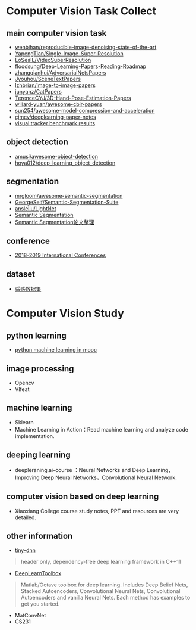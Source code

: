 
# Computer Vision Task Collect

## main computer vision task

- [wenbihan/reproducible-image-denoising-state-of-the-art](https://github.com/wenbihan/reproducible-image-denoising-state-of-the-art)
- [YapengTian/Single-Image-Super-Resolution](https://github.com/YapengTian/Single-Image-Super-Resolution)
- [LoSealL/VideoSuperResolution](https://github.com/LoSealL/VideoSuperResolution)
- [floodsung/Deep-Learning-Papers-Reading-Roadmap](https://github.com/floodsung/Deep-Learning-Papers-Reading-Roadmap)
- [zhangqianhui/AdversarialNetsPapers](https://github.com/zhangqianhui/AdversarialNetsPapers)
- [Jyouhou/SceneTextPapers](https://github.com/Jyouhou/SceneTextPapers)
- [ lzhbrian/image-to-image-papers](https://github.com/lzhbrian/image-to-image-papers)
- [junyanz/CatPapers](https://github.com/junyanz/CatPapers)
- [TerenceCYJ/3D-Hand-Pose-Estimation-Papers](https://github.com/TerenceCYJ/3D-Hand-Pose-Estimation-Papers)
- [willard-yuan/awesome-cbir-papers](https://github.com/willard-yuan/awesome-cbir-papers)
- [ sun254/awesome-model-compression-and-acceleration](https://github.com/sun254/awesome-model-compression-and-acceleration)
- [cjmcv/deeplearning-paper-notes](https://github.com/cjmcv/deeplearning-paper-notes)
- [visual tracker benchmark results](https://github.com/foolwood/benchmark_results)


## object detection

- [amusi/awesome-object-detection](https://github.com/amusi/awesome-object-detection)
- [hoya012/deep_learning_object_detection](https://github.com/hoya012/deep_learning_object_detection)

## segmentation 

- [mrgloom/awesome-semantic-segmentation](https://github.com/mrgloom/awesome-semantic-segmentation)
- [GeorgeSeif/Semantic-Segmentation-Suite](https://github.com/GeorgeSeif/Semantic-Segmentation-Suite)
- [ansleliu/LightNet](https://github.com/ansleliu/LightNet)
- [Semantic Segmentation](https://www.aiuai.cn/aifarm62.html)
- [Semantic Segmentation论文整理](https://zhangbin0917.github.io/2018/09/18/Semantic-Segmentation/)

## conference

- [2018-2019 International Conferences](https://github.com/JackieTseng/conference_call_for_paper)

## dataset

- [遥感数据集](https://zhangbin0917.github.io/2018/06/12/%E9%81%A5%E6%84%9F%E6%95%B0%E6%8D%AE%E9%9B%86/)

# Computer Vision Study 

## python learning

- [python machine learning in mooc](http://www.icourse163.org/course/BIT-1001872001)

## image processing

- Opencv
- Vlfeat

## machine learning

- Sklearn
- Machine Learning in Action：Read machine learning and analyze code implementation.

## deeping learning

- deepleraning.ai-course ：Neural Networks and Deep Learning，Improving Deep Neural Networks，Convolutional Neural Network.

## computer vision based on deep learning

- Xiaoxiang College course study notes, PPT and resources are very detailed.

## other information

- [tiny-dnn](https://github.com/ranjiewwen/tiny-dnn)

> header only, dependency-free deep learning framework in C++11

- [DeepLearnToolbox](https://github.com/DIP-ML-AI/DeepLearnToolbox)

> Matlab/Octave toolbox for deep learning. Includes Deep Belief Nets, Stacked Autoencoders, Convolutional Neural Nets, Convolutional Autoencoders and vanilla Neural Nets. Each method has examples to get you started.
- MatConvNet
- CS231
